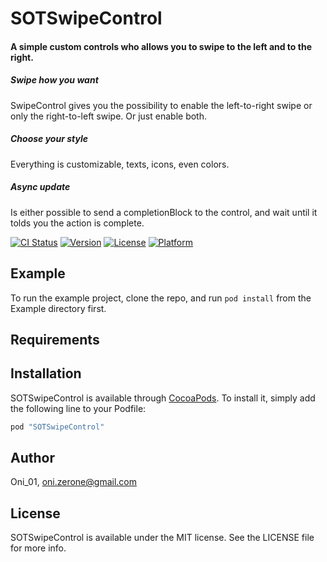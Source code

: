 # SOTSwipeControl
#### A simple custom controls who allows you to swipe to the left and to the right.
##### Swipe how you want
SwipeControl gives you the possibility to enable the left-to-right swipe or only the right-to-left swipe. 
Or just enable both.
##### Choose your style
Everything is customizable, texts, icons, even colors.
##### Async update
Is either possible to send a completionBlock to the control, and wait until it tolds you the action is complete.

[![CI Status](http://img.shields.io/travis/Oni_01/SOTSwipeControl.svg?style=flat)](https://travis-ci.org/Oni_01/SOTSwipeControl)
[![Version](https://img.shields.io/cocoapods/v/SOTSwipeControl.svg?style=flat)](http://cocoapods.org/pods/SOTSwipeControl)
[![License](https://img.shields.io/cocoapods/l/SOTSwipeControl.svg?style=flat)](http://cocoapods.org/pods/SOTSwipeControl)
[![Platform](https://img.shields.io/cocoapods/p/SOTSwipeControl.svg?style=flat)](http://cocoapods.org/pods/SOTSwipeControl)

## Example

To run the example project, clone the repo, and run `pod install` from the Example directory first.

## Requirements

## Installation

SOTSwipeControl is available through [CocoaPods](http://cocoapods.org). To install
it, simply add the following line to your Podfile:

```ruby
pod "SOTSwipeControl"
```

## Author

Oni_01, oni.zerone@gmail.com

## License

SOTSwipeControl is available under the MIT license. See the LICENSE file for more info.

